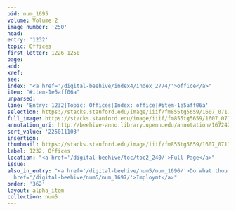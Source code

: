 ```yaml
---
pid: num_1695
volume: Volume 2
image_number: '250'
head:
entry: '1232'
topic: Offices
first_letter: 1226-1250
page:
add:
xref:
see:
index: "<a href='/digital-beehive/index4/index_2774/'>office</a>"
item: "#item-1e5aff06a"
unparsed:
line: 'Entry: 1232|Topic: Offices|Index: office|#item-1e5aff06a'
selection: https://stacks.stanford.edu/image/iiif/fm855tg5659/1607_0717/865,1103,2823,346/full/0/default.jpg
full_image: https://stacks.stanford.edu/image/iiif/fm855tg5659/1607_0717/full/full/0/default.jpg
annotation_uri: http://beehive-anno.library.upenn.edu/annotation/1672421459410
sort_value: '225011103'
insertion:
thumbnail: https://stacks.stanford.edu/image/iiif/fm855tg5659/1607_0717/865,1103,600,180/250,/0/default.jpg
label: 1232. Offices
location: "<a href='/digital-beehive/toc/toc2_240/'>Full Page</a>"
issue:
also_in_entry: "<a href='/digital-beehive/num5/num_1696/'>Do what thou oughtst</a>|<a
  href='/digital-beehive/num5/num_1697/'>Imploymt</a>"
order: '362'
layout: alpha_item
collection: num5
---
```

